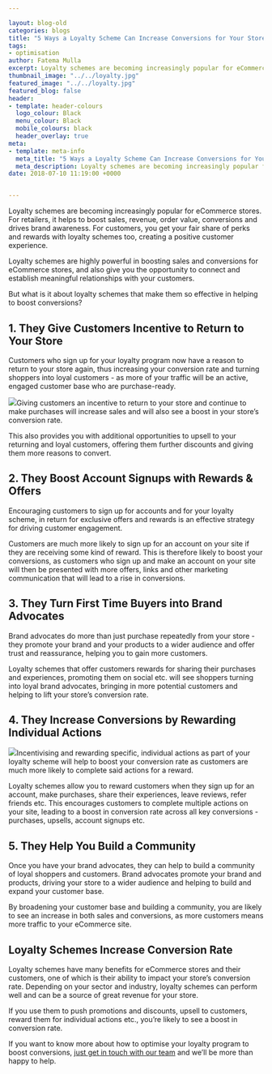 ```yaml
--- 

layout: blog-old
categories: blogs
title: "5 Ways a Loyalty Scheme Can Increase Conversions for Your Store"
tags:
- optimisation
author: Fatema Mulla
excerpt: Loyalty schemes are becoming increasingly popular for eCommerce stores. For retailers, it helps to boost sales, revenue, order value, conversions and drives brand awareness. For customers, you get your fair share of perks and rewards with loyalty schemes too, creating a positive customer experience.
thumbnail_image: "../../loyalty.jpg"
featured_image: "../../loyalty.jpg"
featured_blog: false
header:
- template: header-colours
  logo_colour: Black
  menu_colour: Black
  mobile_colours: black
  header_overlay: true
meta:
- template: meta-info
  meta_title: "5 Ways a Loyalty Scheme Can Increase Conversions for Your Store"
  meta_description: ​Loyalty schemes are becoming increasingly popular for eCommerce stores. For retailers, it helps to boost sales, revenue, order value, conversions and drives brand awareness. For customers, you get your fair share of perks and rewards with loyalty schemes too, creating a positive customer experience.
date: 2018-07-10 11:19:00 +0000


--- 
```

Loyalty schemes are becoming increasingly popular for eCommerce stores. For retailers, it helps to boost sales, revenue, order value, conversions and drives brand awareness. For customers, you get your fair share of perks and rewards with loyalty schemes too, creating a positive customer experience.

Loyalty schemes are highly powerful in boosting sales and conversions for eCommerce stores, and also give you the opportunity to connect and establish meaningful relationships with your customers.

But what is it about loyalty schemes that make them so effective in helping to boost conversions?

  

1\. They Give Customers Incentive to Return to Your Store
---------------------------------------------------------

Customers who sign up for your loyalty program now have a reason to return to your store again, thus increasing your conversion rate and turning shoppers into loyal customers - as more of your traffic will be an active, engaged customer base who are purchase-ready.

![](https://lh6.googleusercontent.com/dwpDzBuTgTgD4Cdjor_mY-RF5hlzgpmmGCpo4x-9Hv41QsVfUhnlBAjzcBlocUkERyE5Az12l3F-OXj7_ew48r9ZeShKLwLn0TrQloayq1g8vLtdTNNiAniRcp_U_6fS5jM-PGrp)Giving customers an incentive to return to your store and continue to make purchases will increase sales and will also see a boost in your store’s conversion rate.

This also provides you with additional opportunities to upsell to your returning and loyal customers, offering them further discounts and giving them more reasons to convert.

  

2\. They Boost Account Signups with Rewards & Offers
----------------------------------------------------

Encouraging customers to sign up for accounts and for your loyalty scheme, in return for exclusive offers and rewards is an effective strategy for driving customer engagement.

Customers are much more likely to sign up for an account on your site if they are receiving some kind of reward. This is therefore likely to boost your conversions, as customers who sign up and make an account on your site will then be presented with more offers, links and other marketing communication that will lead to a rise in conversions.

  

3\. They Turn First Time Buyers into Brand Advocates
----------------------------------------------------

Brand advocates do more than just purchase repeatedly from your store - they promote your brand and your products to a wider audience and offer trust and reassurance, helping you to gain more customers.

Loyalty schemes that offer customers rewards for sharing their purchases and experiences, promoting them on social etc. will see shoppers turning into loyal brand advocates, bringing in more potential customers and helping to lift your store’s conversion rate.

  

4\. They Increase Conversions by Rewarding Individual Actions
-------------------------------------------------------------

![](../../which_social_platforms.jpg)Incentivising and rewarding specific, individual actions as part of your loyalty scheme will help to boost your conversion rate as customers are much more likely to complete said actions for a reward.  

Loyalty schemes allow you to reward customers when they sign up for an account, make purchases, share their experiences, leave reviews, refer friends etc. This encourages customers to complete multiple actions on your site, leading to a boost in conversion rate across all key conversions - purchases, upsells, account signups etc.

  

5\. They Help You Build a Community
-----------------------------------

Once you have your brand advocates, they can help to build a community of loyal shoppers and customers. Brand advocates promote your brand and products, driving your store to a wider audience and helping to build and expand your customer base.

By broadening your customer base and building a community, you are likely to see an increase in both sales and conversions, as more customers means more traffic to your eCommerce site.

  

Loyalty Schemes Increase Conversion Rate
----------------------------------------

Loyalty schemes have many benefits for eCommerce stores and their customers, one of which is their ability to impact your store’s conversion rate. Depending on your sector and industry, loyalty schemes can perform well and can be a source of great revenue for your store.

If you use them to push promotions and discounts, upsell to customers, reward them for individual actions etc., you’re likely to see a boost in conversion rate.

If you want to know more about how to optimise your loyalty program to boost conversions, [just get in touch with our team](https://www.statementagency.com/contact-us) and we’ll be more than happy to help.